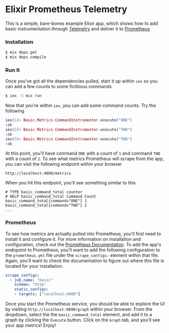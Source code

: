 # Elixir Prometheus Telemetry

  This is a simple, bare-bones example Elixir app, which shows how to add basic instrumentation through [Telemetry](https://github.com/beam-telemetry/telemetry) and deliver it to [Prometheus](https://prometheus.io/)

### Installation
```sh
$ mix deps.get
$ mix deps.compile
```

### Run It
Once you've got all the dependencies pulled, start it up within `iex` so you can add a few counts to some fictitious commands
```sh
$ iex -S mix run
```
Now that you're within `iex`, you can add some command counts. Try the following
```elixir
iex(1)> Basic.Metrics.CommandInstrumenter.execute("ONE")
:ok
iex(2)> Basic.Metrics.CommandInstrumenter.execute("TWO")
:ok
iex(3)> Basic.Metrics.CommandInstrumenter.execute("TWO")
:ok
```
At this point, you'll have command `ONE` with a count of `1` and command `TWO` with a count of `2`. To see what metrics Prometheus will scrape from the app, you can visit the following endpoint within your browser
```
http://localhost:4000/metrics
```
When you hit this endpoint, you'll see something similar to this
```
# TYPE basic_command_total counter
# HELP basic_command_total Command Count
basic_command_total{command="ONE"} 1
basic_command_total{command="TWO"} 2
...
```

### Prometheus
To see how metrics are actually pulled into Prometheus, you'll first need to install it and configure it. For more information on installation and configuration, check out the [Prometheus Documentation](https://prometheus.io/docs/introduction/first_steps/). To add the app's endopoint to Prometheus, you'll want to add the following configuration to the `prometheus.yml` file under the `scrape_configs:` element within that file. Again, you'll want to check the documentation to figure out where this file is located for your installation.
```yml
scrape_configs:
  - job_name: "basic"
    scheme: "http"
    static_configs:
    - targets: ["localhost:4000"]
```
Once you start the Prometheus service, you should be able to explore the UI by visiting `http://localhost:9090/graph` within your browser. From the dropdown, select the the `basic_command_total` element, and add it to a graph by clicking the `Execute` button. Click on the `Graph` tab, and you'll see your app metrics! Enjoy!

